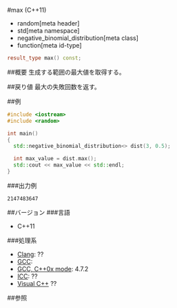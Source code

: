 #max (C++11)
* random[meta header]
* std[meta namespace]
* negative_binomial_distribution[meta class]
* function[meta id-type]

```cpp
result_type max() const;
```

##概要
生成する範囲の最大値を取得する。


##戻り値
最大の失敗回数を返す。


##例
```cpp
#include <iostream>
#include <random>

int main()
{
  std::negative_binomial_distribution<> dist(3, 0.5);

  int max_value = dist.max();
  std::cout << max_value << std::endl;
}
```

###出力例
```
2147483647
```

##バージョン
###言語
- C++11

###処理系
- [Clang](/implementation.md#clang): ??
- [GCC](/implementation.md#gcc): 
- [GCC, C++0x mode](/implementation.md#gcc): 4.7.2
- [ICC](/implementation.md#icc): ??
- [Visual C++](/implementation.md#visual_cpp) ??


##参照


